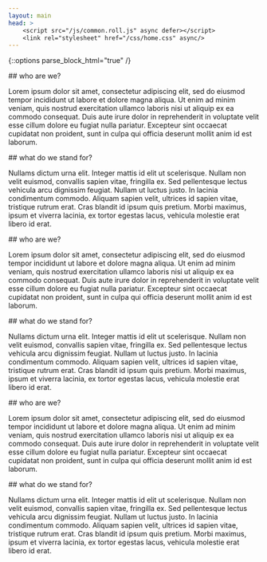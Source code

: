 ```yaml
--- 
layout: main
head: >
    <script src="/js/common.roll.js" async defer></script>
    <link rel="stylesheet" href="/css/home.css" async/> 
---
```

{::options parse_block_html="true" /}

<section class="home">

<article>
## who are we?

Lorem ipsum dolor sit amet, consectetur adipiscing elit, sed do eiusmod tempor incididunt ut labore et dolore magna
    aliqua. Ut enim ad minim veniam, quis nostrud exercitation ullamco laboris nisi ut aliquip ex ea commodo consequat.
    Duis aute irure dolor in reprehenderit in voluptate velit esse cillum dolore eu fugiat nulla pariatur. Excepteur
    sint occaecat cupidatat non proident, sunt in culpa qui officia deserunt mollit anim id est laborum.
</article>

<article>
## what do we stand for?

Nullams dictum urna elit. Integer mattis id elit ut scelerisque. Nullam non velit euismod, convallis sapien vitae,
    fringilla ex. Sed pellentesque lectus vehicula arcu dignissim feugiat. Nullam ut luctus justo. In lacinia condimentum
    commodo. Aliquam sapien velit, ultrices id sapien vitae, tristique rutrum erat. Cras blandit id ipsum quis pretium.
    Morbi maximus, ipsum et viverra lacinia, ex tortor egestas lacus, vehicula molestie erat libero id erat.
</article>

<article>
## who are we?

Lorem ipsum dolor sit amet, consectetur adipiscing elit, sed do eiusmod tempor incididunt ut labore et dolore magna
    aliqua. Ut enim ad minim veniam, quis nostrud exercitation ullamco laboris nisi ut aliquip ex ea commodo consequat.
    Duis aute irure dolor in reprehenderit in voluptate velit esse cillum dolore eu fugiat nulla pariatur. Excepteur
    sint occaecat cupidatat non proident, sunt in culpa qui officia deserunt mollit anim id est laborum.
</article>

<article>
## what do we stand for?

Nullams dictum urna elit. Integer mattis id elit ut scelerisque. Nullam non velit euismod, convallis sapien vitae,
    fringilla ex. Sed pellentesque lectus vehicula arcu dignissim feugiat. Nullam ut luctus justo. In lacinia condimentum
    commodo. Aliquam sapien velit, ultrices id sapien vitae, tristique rutrum erat. Cras blandit id ipsum quis pretium.
    Morbi maximus, ipsum et viverra lacinia, ex tortor egestas lacus, vehicula molestie erat libero id erat.
</article>

<article>
## who are we?

Lorem ipsum dolor sit amet, consectetur adipiscing elit, sed do eiusmod tempor incididunt ut labore et dolore magna
    aliqua. Ut enim ad minim veniam, quis nostrud exercitation ullamco laboris nisi ut aliquip ex ea commodo consequat.
    Duis aute irure dolor in reprehenderit in voluptate velit esse cillum dolore eu fugiat nulla pariatur. Excepteur
    sint occaecat cupidatat non proident, sunt in culpa qui officia deserunt mollit anim id est laborum.
</article>

<article>
## what do we stand for?

Nullams dictum urna elit. Integer mattis id elit ut scelerisque. Nullam non velit euismod, convallis sapien vitae,
    fringilla ex. Sed pellentesque lectus vehicula arcu dignissim feugiat. Nullam ut luctus justo. In lacinia condimentum
    commodo. Aliquam sapien velit, ultrices id sapien vitae, tristique rutrum erat. Cras blandit id ipsum quis pretium.
    Morbi maximus, ipsum et viverra lacinia, ex tortor egestas lacus, vehicula molestie erat libero id erat. 
</article>

</section>

